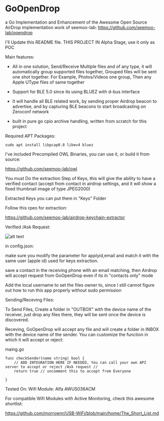 # GoOpenDrop

a Go Implementation and Enhancement of the Awesome Open Source AirDrop implementation work of seemoo-lab: https://github.com/seemoo-lab/opendrop



I'll Update this README file. THIS PROJECT IN Alpha Stage, use it only as POC



Main features:

* All in one solution, Send/Receive Multiple files and of any type, it will automatically group supported files together, Grouped files will be sent one shot together. For Example, Photos/Videos one group, Then any Apple UType files of same together

* Support for BLE 5.0 since its using BLUEZ with d-bus interface

* It will handle all BLE related work, by sending proper Airdrop beacon to advertise, and by capturing BLE beacons to start broadcasting on Zeroconf network

* built in pure go cpio archive handling, written from scratch for this project




Required APT Packages:
```
sudo apt install libpcap0.8 libev4 bluez
```

I've included Precompiled OWL Binaries, you can use it, or build it from source:

https://github.com/seemoo-lab/owl



You must Do the extraction Step of Keys, this will give the ability to have a verified contact (accept from contact in airdrop settings, and it will show a fixed thumbnail image of type JPEG2000)


Extracted Keys you can put them in "Keys" Folder

Follow this rpeo for extraction:

https://github.com/seemoo-lab/airdrop-keychain-extractor


Verified /Ask Request:

![alt text](https://github.com/bodaay/GoOpenDrop/blob/master/verified.png?raw=true)


in config.json:

make sure you modify the parameter for applyid,email and match it with the same user (apple id) used for keys extraction.

save a contact in the receiving phone with an email matching, then Airdrop will accept request from GoOpenDrop even if its in "contacts only" mode

Add the local username to set the files owner to, since I still cannot figure out how to run this app properly without sudo permission

Sending/Receving Files:

To Send Files, Create a folder in "OUTBOX" with the device name of the receiver, just drop any files there, they will be sent once the device is discovered.

Receving, GoOpenDrop will accept any file and will create a folder in INBOX with the device name of the sender. You can customize the function in which it will accept or reject:

maing.go
```
func checkSender(name string) bool {
	// ADD INTEGRATION HERE IF NEEDED, You can call your own API server to accept or reject /Ask request //
	return true // uncomment this to accept from Everyone

}
```
Tested On:
Wifi Module: Alfa AWUS036ACM

For compatible Wifi Modules with Active Monitoring, check this awesome shortlist:

https://github.com/morrownr/USB-WiFi/blob/main/home/The_Short_List.md

